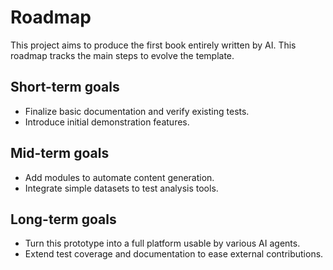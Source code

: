 # Roadmap

This project aims to produce the first book entirely written by AI. This roadmap tracks the main steps to evolve the template.

## Short-term goals
- Finalize basic documentation and verify existing tests.
- Introduce initial demonstration features.

## Mid-term goals
- Add modules to automate content generation.
- Integrate simple datasets to test analysis tools.

## Long-term goals
- Turn this prototype into a full platform usable by various AI agents.
- Extend test coverage and documentation to ease external contributions.
